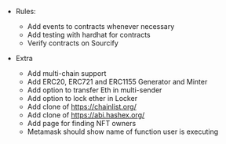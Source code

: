- Rules:
	- Add events to contracts whenever necessary
	- Add testing with hardhat for contracts
	- Verify contracts on Sourcify

- Extra
	- Add multi-chain support
	- Add ERC20, ERC721 and ERC1155 Generator and Minter
	- Add option to transfer Eth in multi-sender
	- Add option to lock ether in Locker
	- Add clone of https://chainlist.org/
	- Add clone of https://abi.hashex.org/
	- Add page for finding NFT owners
	- Metamask should show name of function user is executing
